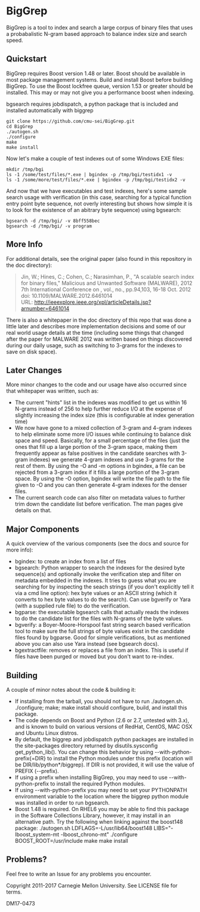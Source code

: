 # BigGrep

BigGrep is a tool to index and search a large corpus of binary files that uses
a probabalistic N-gram based approach to balance index size and search speed.

## Quickstart

BigGrep requires Boost version 1.48 or later. Boost should be available
in most package management systems. Build and install Boost before 
building BigGrep.  To use the Boost lockfree queue, version 1.53 or greater
should be installed.  This may or may not give you a performance boost
when indexing. 

bgsearch requires jobdispatch, a python package that is included and installed
automatically with biggrep

```
git clone https://github.com/cmu-sei/BigGrep.git  
cd BigGrep  
./autogen.sh
./configure
make
make install
```

Now let's make a couple of test indexes out of some Windows EXE files:

```
mkdir /tmp/bgi  
ls -1 /some/test/files/*.exe | bgindex -p /tmp/bgi/testidx1 -v  
ls -1 /some/more/test/files/*.exe | bgindex -p /tmp/bgi/testidx2 -v  
```

And now that we have executables and test indexes, here's some sample search
usage with verification (in this case, searching for a typical function entry
point byte sequence, not overly interesting but shows how simple it is to look
for the existence of an abitrary byte sequence) using bgsearch:

```
bgsearch -d /tmp/bgi/ -v 8bff558bec  
bgsearch -d /tmp/bgi/ -v program  

```

## More Info

For additional details, see the original paper (also found in this repository
in the doc directory):

> Jin, W.; Hines, C.; Cohen, C.; Narasimhan, P., "A scalable search index for
> binary files," Malicious and Unwanted Software (MALWARE), 2012 7th
> International Conference on , vol., no., pp.94,103, 16-18 Oct. 2012  
> doi: 10.1109/MALWARE.2012.6461014  
> URL: http://ieeexplore.ieee.org/xpl/articleDetails.jsp?arnumber=6461014  

There is also a whitepaper in the doc directory of this repo that was done a
little later and describes more implementation decisions and some of our real
world usage details at the time (including some things that changed after the
paper for MALWARE 2012 was written based on things discovered during our daily
usage, such as switching to 3-grams for the indexes to save on disk space).

## Later Changes

More minor changes to the code and our usage have also occurred since that
whitepaper was written, such as:

  - The current "hints" list in the indexes was modified to get us within 16
    N-grams instead of 256 to help further reduce I/O at the expense of
    slightly increasing the index size (this is configurable at index
    generation time)
  - We now have gone to a mixed collection of 3-gram and 4-gram indexes to
    help eliminate some more I/O issues while continuing to balance disk space
    and speed.  Basically, for a small percentage of the files (just the ones
    that fill up a large portion of the 3-gram space, making them frequently
    appear as false positives in the candidate searches with 3-gram indexes)
    we generate 4-gram indexes and use 3-grams for the rest of them.
    By using the -O and -m options in bgindex, a file can be rejected from 
    a 3-gram index if it fills a large portion of the 3-gram space. By using
    the -O option, bgindex will write the file path to the file given to -O 
    and you can then generate 4-gram indexes for the denser files.
  - The current search code can also filter on metadata values to further trim
    down the candidate list before verification.  The man pages
     give details on that.

## Major Components

A quick overview of the various components (see the docs and source for more info):

  - bgindex: to create an index from a list of files
  - bgsearch: Python wrapper to search the indexes for the desired byte
    sequence(s) and optionally invoke the verification step and filter on
    metadata embedded in the indexes.  It tries to guess what you are
    searching for by inspecting the seach strings (if you don't explicitly
    tell it via a cmd line option): hex byte values or an ASCII string (which
    it converts to hex byte values to do the search).  Can use bgverify or
    Yara (with a supplied rule file) to do the verification.
  - bgparse: the executable bgsearch calls that actually reads the indexes to
    do the candidate list for the files with N-grams of the byte values.
  - bgverify: a Boyer-Moore-Horspool fast string search based verification
    tool to make sure the full strings of byte values exist in the candidate
    files found by bgparse.  Good for simple verifications, but as mentioned
    above you can also use Yara instead (see bgsearch docs).
  - bgextractfile: removes or replaces a file from an index.  This is useful
    if files have been purged or moved but you don't want to re-index.

## Building

A couple of minor notes about the code & building it:

  - If installing from the tarball, you should not have to run ./autogen.sh.
  ./configure; make; make install should configure, build, and install this
  package.
  - The code depends on Boost and Python (2.6 or 2.7, untested with
    3.x), and is known to build on various versions of RedHat, CentOS, 
    MAC OSX and Ubuntu Linux distros. 
  - By default, the biggrep and jobdispatch python packages are installed in the 
    site-packages directory returned by disutils.sysconfig get_python_lib(). You
    can change this behavior by using --with-python-prefix{=DIR} to install
    the Python modules under this prefix (location will be DIR/lib/python*/biggrep).
    If DIR is not provided, it will use the value of PREFIX (--prefix).  
  - If using a prefix when installing BigGrep, you may need to use
    --with-python-prefix to install the required Python modules.
  - If using --with-python-prefix you may need to set your PYTHONPATH environment
    variable to the location where the biggrep python module was installed in order
    to run bgsearch.
  - Boost 1.48 is required. On RHEL6 you may be able to find this package in
    the Software Collections Library, however, it may install in an alternative 
    path. Try the following when linking against the boost148 package:
    ./autogen.sh
    LDFLAGS=-L/usr/lib64/boost148 LIBS="-lboost_system-mt -lboost_chrono-mt" ./configure BOOST_ROOT=/usr/include
    make
    make install

## Problems?

Feel free to write an Issue for any problems you encounter.

Copyright 2011-2017 Carnegie Mellon University.  See LICENSE file for terms.

DM17-0473